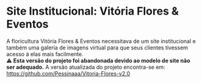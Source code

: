 # Site Institucional: Vitória Flores & Eventos
A floricultura Vitória Flores & Eventos necessitava de um site institucional e também uma galeria de imagens virtual para que seus clientes tivessem acesso à elas mais facilmente.<br>
⚠️ <b>Esta versão do projeto foi abandonada devido ao modelo de site não ser adequado.</b> A versão atualizada do projeto encontra-se em: https://github.com/Pessinaaa/Vitoria-Flores-v2.0

